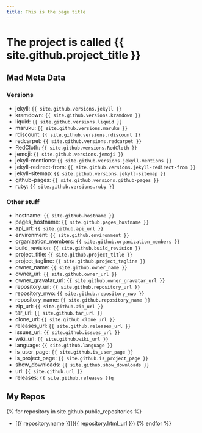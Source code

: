 ```yaml
---
title: This is the page title
---
```


# The project is called {{ site.github.project_title }}

## Mad Meta Data

### Versions

- jekyll: `{{ site.github.versions.jekyll }}`
- kramdown: `{{ site.github.versions.kramdown }}`
- liquid: `{{ site.github.versions.liquid }}`
- maruku: `{{ site.github.versions.maruku }}`
- rdiscount: `{{ site.github.versions.rdiscount }}`
- redcarpet: `{{ site.github.versions.redcarpet }}`
- RedCloth: `{{ site.github.versions.RedCloth }}`
- jemoji: `{{ site.github.versions.jemoji }}`
- jekyll-mentions: `{{ site.github.versions.jekyll-mentions }}`
- jekyll-redirect-from: `{{ site.github.versions.jekyll-redirect-from }}`
- jekyll-sitemap: `{{ site.github.versions.jekyll-sitemap }}`
- github-pages: `{{ site.github.versions.github-pages }}`
- ruby: `{{ site.github.versions.ruby }}`

### Other stuff
- hostname: `{{ site.github.hostname }}`
- pages_hostname: `{{ site.github.pages_hostname }}`
- api_url: `{{ site.github.api_url }}`
- environment: `{{ site.github.environment }}`
- organization_members: `{{ site.github.organization_members }}`
- build_revision: `{{ site.github.build_revision }}`
- project_title: `{{ site.github.project_title }}`
- project_tagline: `{{ site.github.project_tagline }}`
- owner_name: `{{ site.github.owner_name }}`
- owner_url: `{{ site.github.owner_url }}`
- owner_gravatar_url: `{{ site.github.owner_gravatar_url }}`
- repository_url: `{{ site.github.repository_url }}`
- repository_nwo: `{{ site.github.repository_nwo }}`
- repository_name: `{{ site.github.repository_name }}`
- zip_url: `{{ site.github.zip_url }}`
- tar_url: `{{ site.github.tar_url }}`
- clone_url: `{{ site.github.clone_url }}`
- releases_url: `{{ site.github.releases_url }}`
- issues_url: `{{ site.github.issues_url }}`
- wiki_url: `{{ site.github.wiki_url }}`
- language: `{{ site.github.language }}`
- is_user_page: `{{ site.github.is_user_page }}`
- is_project_page: `{{ site.github.is_project_page }}`
- show_downloads: `{{ site.github.show_downloads }}`
- url: `{{ site.github.url }}`
- releases: `{{ site.github.releases }}q`

## My Repos

{% for repository in site.github.public_repositories %}
  * [{{ repository.name }}]({{ repository.html_url }})
{% endfor %}
